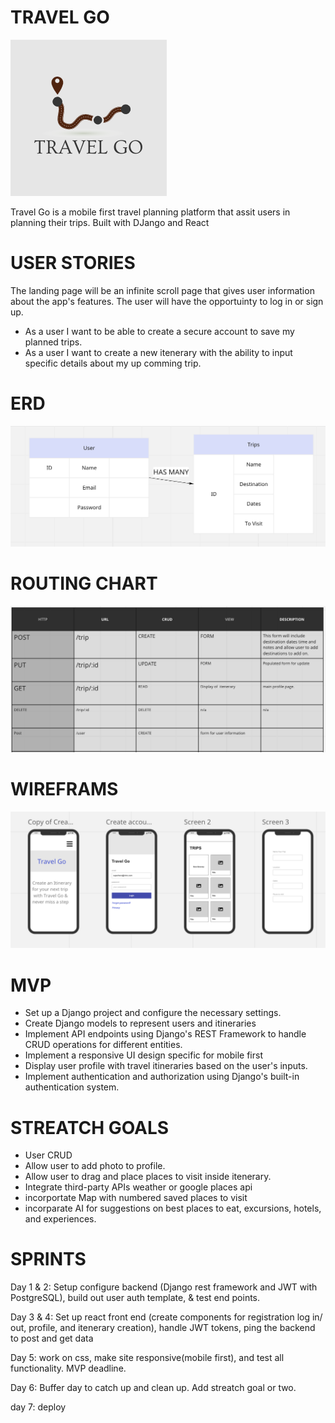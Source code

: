 # TRAVEL GO
![Travel Go](/images/TG%20logo.png)

Travel Go is a mobile first travel planning platform that assit users in planning their trips. Built with DJango and React  

# USER STORIES
The landing page will be an infinite scroll page that gives user information about the app's features. The user will have the opportuinty to log in or sign up.
- As a user I want to be able to create a secure account to save my planned trips. 
- As a user I want to create a new itenerary with the ability to input specific details about my up comming trip. 

# ERD
![ERD](/images/ERD.png)
# ROUTING CHART
![Routing-Chart](/images/Routing%20chart.png)

# WIREFRAMS
![WireFrame](/images/wireframe.png)

# MVP

- Set up a Django project and configure the necessary settings.
- Create Django models to represent users and itineraries 
- Implement API endpoints using Django's REST Framework to handle CRUD operations for different entities.
- Implement a responsive UI design specific for mobile first
- Display user profile with travel itineraries based on the user's inputs.
- Implement authentication and authorization using Django's built-in authentication system.

# STREATCH GOALS
- User CRUD
- Allow user to add photo to profile.
- Allow user to drag and place places to visit inside itenerary. 
- Integrate third-party APIs weather or google places api
- incorportate Map with numbered saved places to visit
- incorparate AI for suggestions on best places to eat, excursions, hotels, and experiences. 

# SPRINTS
Day 1 & 2: Setup configure backend (Django rest framework and JWT with PostgreSQL), build out user auth template, & test end points.

Day 3 & 4: Set up react front end (create components for registration log in/ out, profile, and itenerary creation), handle JWT tokens, ping the backend to post and get data

Day 5: work on css, make site responsive(mobile first), and test all functionality. MVP deadline. 

Day 6: Buffer day to catch up and clean up. Add streatch goal or two. 

day 7: deploy

